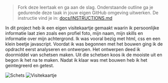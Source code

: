 > Fork deze leertaak en ga aan de slag. Onderstaande outline ga je gedurende deze taak in jouw eigen GitHub omgeving uitwerken. De instructie vind je in: [docs/INSTRUCTIONS.md](docs/INSTRUCTIONS.md)

In dit project heb ik een eigen visitekaartje gemaakt waarin ik persoonlijke informatie laat zien zoals een profiel foto, mijn naam, mijn skills en informatie over mijn achtergrond. Ik was vooral bezig met html, css en een klein beetje javascript. Voordat ik was begonnen met het bouwen ging ik de opdracht eerst analyseren en ontwerpen. Het ontwerpen deed ik doormiddel van schetsen maken. Uit die schetsen koos ik de mooiste uit en begon ik het na te maken. Nadat ik klaar was met bouwen heb ik het geintegreerd en getest.

![Schets](https://user-images.githubusercontent.com/112856021/189334904-9fe01961-63ff-4596-87b0-cf8dc12e54f1.jpg)
![Visitekaartje](https://user-images.githubusercontent.com/112856021/189334959-45068121-f727-4d5e-b418-7d1868f97a74.png)
